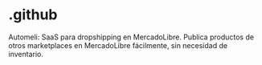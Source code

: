 # .github
Automeli: SaaS para dropshipping en MercadoLibre. Publica productos de otros marketplaces en MercadoLibre fácilmente, sin necesidad de inventario.
